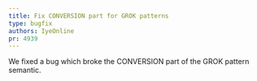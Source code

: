 ```yaml
---
title: Fix CONVERSION part for GROK patterns
type: bugfix
authors: IyeOnline
pr: 4939
---
```


We fixed a bug which broke the CONVERSION part of the GROK pattern semantic.
